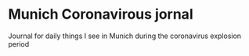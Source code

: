 # Munich Coronavirous jornal
Journal for daily things I see in Munich during the coronavirus explosion period
